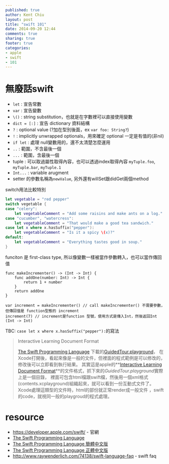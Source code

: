 ```yaml
---
published: true
author: Kent Chiu
layout: post
title: "swift 101"
date: 2014-09-20 12:44
comments: true
sharing: true
footer: true
categories: 
- apple
- swift
- 101
---
```


# 無廢話swift

- `let` : 宣告常數
- `var` : 宣告變數
- `\()` : string substitution，也就是在字數裡可以直接使用變數
- `dict = [:]` : 宣告 dictionary 資料結構
- `?` : optional value (?加在型別後面，ex `var foo: String?`)
- `!` :  implicitly unwrapped optionals，用來確定 optional 一定是有值的(非nil)
- `if let` : 處理 null變數用的，還不太清楚怎麼運用
- `..` : 範圍，不含最後一個
- `...` : 範圍，含最後一個
- tuple : 可以取過屬性取得內容，也可以透過index取得內容 `myTuple.foo`, `myTuple.bar`, `myTuple.1`
- `Int...` : variable arugment
- setter 的參數名稱為`newValue`, 另外還有willSet跟didGet兩個method


switch用法比較特別
``` swift
let vegetable = "red pepper"
switch vegetable {
case "celery":
    let vegetableComment = "Add some raisins and make ants on a log."
case "cucumber", "watercress":
    let vegetableComment = "That would make a good tea sandwich."
case let x where x.hasSuffix("pepper"):
    let vegetableComment = "Is it a spicy \(x)?"
default:
    let vegetableComment = "Everything tastes good in soup."
}
```

funciton 是 first-class type, 所以像變數一樣被當作參數轉入，也可以當作傳回值
``` swfit
func makeIncrementer() -> (Int -> Int) {
    func addOne(number: Int) -> Int {
        return 1 + number
    }
    return addOne
}

var increment = makeIncrementer() // call makeIncrementer() 不需要參數，但傳回值是 function型態的 increment
increment(7) // increment是function 型號，使用方式是傳入Int，然後返回Int (Int -> Int)
```


TBC: `case let x where x.hasSuffix("pepper"):`的寫法

> Interactive Learning Document Format
> 
> [The Swift Programming Language](https://developer.apple.com/library/prerelease/mac/documentation/Swift/Conceptual/Swift_Programming_Language/GuidedTour.html)
> 下載的[GuidedTour.playground](https://developer.apple.com/library/prerelease/mac/documentation/Swift/Conceptual/Swift_Programming_Language/GuidedTour.playground.zip)，
> 在Xcode打開後，看起來像是一般的文件，但裡面的程式範例是可以修改的，修改後可以立即看到執行結果。
> 其實這是apple的**[Interactive Learning Document Format](https://developer.apple.com/library/ios/documentation/Swift/Reference/Playground_Ref/Chapters/InteractiveLearning.html)**的文件格式，抓下來的*GuidedTour.playground*實際上是一個目錄，
> 裡面可包含html檔跟swift檔，然後用一個xml格式(contents.xcplayground)組織起來，就可以看到一份互動式文件了。Xcode處理這類型的文件時，html的部份就正常render成一般文件
> ，swift的code，就視同一般的playgroud的程式處理。


# resource
- <https://developer.apple.com/swift/> - 官網
- [The Swift Programming Language](https://developer.apple.com/library/prerelease/mac/documentation/Swift/Conceptual/Swift_Programming_Language/index.html#//apple_ref/doc/uid/TP40014097-CH3-XID_0)  
- [The Swift Programming Language 簡體中文版](https://www.gitbook.io/book/numbbbbb/-the-swift-programming-language-)
- [The Swift Programming Language 正體中文版](https://www.gitbook.io/book/mikimoto/the-swift-programming-language-zh-tw)
- <http://www.raywenderlich.com/74138/swift-language-faq> - swift faq

